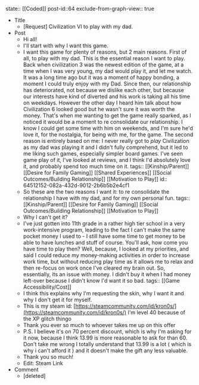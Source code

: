 state:: [[Coded]]
post-id::64
exclude-from-graph-view:: true

- Title
  - [Request] Civilization VI to play with my dad.
- Post
  - Hi all!
  - I'll start with why I want this game.
  - I want this game for plenty of reasons, but 2 main reasons. First of all, to play with my dad. This is the essential reason I want to play. Back when civilization 3 was the newest edition of the game, at a time when I was very young, my dad would play it, and let me watch. It was a long time ago but it was a moment of happy bonding, a moment I could truly enjoy with my Dad. Since then, our relationship has deteriorated, not because we dislike each other, but because our interests have kind of diverted and his work is taking all his time on weekdays. However the other day I heard him talk about how Civilization 6 looked good but he wasn't sure it was worth the money. That's when me wanting to get the game really sparked, as I noticed it would be a moment to re consolidate our relationship. I know I could get some time with him on weekends, and I'm sure he'd love it, for the nostalgia, for being with me, for the game. The second reason is entirely based on me: I never really got to _play_ Civilization as my dad was playing it and I didn't fully comprehend, but it led to me liking such games, especially simpler board games. I've seen game play of it, I've looked at reviews, and I think I'd absolutely love it, and probably spend too much time on it.
    tags:: [[Kinship/Parent]] [[Desire for Family Gaming]] [[Shared Experiences]] [[Social Outcomes/Building Relationship]] [[Motivation to Play]]
    id:: 64512152-082a-432d-9012-2b6b5b2e4cf1
  - So these are the two reasons I want it: to re consolidate the relationship I have with my dad, and for my own personal fun.
    tags:: [[Kinship/Parent]] [[Desire for Family Gaming]] [[Social Outcomes/Building Relationship]] [[Motivation to Play]]
  - Why I can't get it?
  - I've just gotten into 11th grade in a rather high tier school in a very work-intensive program, leading to the fact I can't make the same pocket money I used to - I still have some time to get money to be able to have lunches and stuff of course. You'll ask, how come you have time to play then? Well, because, I looked at my priorities, and said I could reduce my money-making activities in order to increase work time, but without reducing play time as it allows me to relax and then re-focus on work once I've cleared my brain out. So, essentially, its an issue with money. I didn't buy it when I had money left-over because I didn't know I'd want it so bad.
    tags:: [[Game Accessibility/Cost]]
  - I think this explains why I'm requesting the skin, why I want it and why I don't get it for myself.
  - This is my steam id: [https://steamcommunity.com/id/kron0s/](https://steamcommunity.com/id/kron0s/)
    I'm level 40 because of the XP glitch thingo
  - Thank you ever so much to whoever takes me up on this offer
  - P.S. I believe it's on 70 percent discount, which is why I'm asking for it now, because I think 13.99 is more reasonable to ask for than 60. Don't take me wrong I totally understand that 13.99 is a lot ( which is why i can't afford it ) and it doesn't make the gift any less valuable.
  - Thank you so much!
  - Edit: Steam Link
- Comment
  - [deleted]

